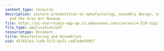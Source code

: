 ```yaml
---
content_type: resource
description: Lecture presentation on manufacturing, assembly design, errors in fabrication,
  and the Graz Art Museum.
file: https://ol-ocw-studio-app-qa.s3.amazonaws.com/courses/4-510-digital-design-fabrication-fall-2008/d37627e17cd931726a71c487a8ef6957_lec4_1.pdf
file_type: application/pdf
resourcetype: Document
title: Manufacturing and Assemblies
uid: d37627e1-7cd9-3172-6a71-c487a8ef6957
---
```

